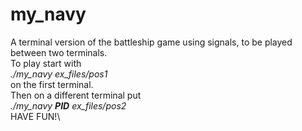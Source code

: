 # my_navy
A terminal version of the battleship game using signals, to be played between two terminals.\
To play start with\
    *./my_navy ex_files/pos1*\
on the first terminal.\
Then on a different terminal put\
    *./my_navy **PID** ex_files/pos2*\
HAVE FUN!\
